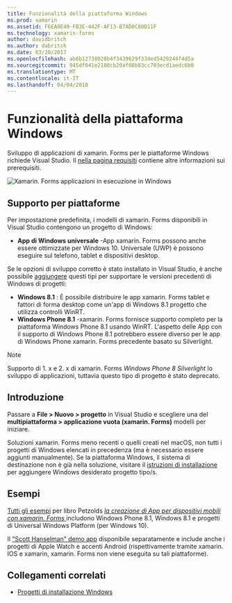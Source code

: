 ```yaml
---
title: Funzionalità della piattaforma Windows
ms.prod: xamarin
ms.assetid: F6EA9E49-FB3E-442F-AF13-B7AD0C80D11F
ms.technology: xamarin-forms
author: davidbritch
ms.author: dabritch
ms.date: 03/20/2017
ms.openlocfilehash: ab6b12738028b4f3439629f334ed5429244f4d5a
ms.sourcegitcommit: 945df041e2180cb20af08b83cc703ecd1aedc6b0
ms.translationtype: MT
ms.contentlocale: it-IT
ms.lasthandoff: 04/04/2018
---
```

# <a name="windows-platform-features"></a>Funzionalità della piattaforma Windows

Sviluppo di applicazioni di xamarin. Forms per le piattaforme Windows richiede Visual Studio. Il [nella pagina requisiti](~/xamarin-forms/get-started/installation.md) contiene altre informazioni sui prerequisiti.

![](images/allhanselman.png "Xamarin. Forms applicazioni in esecuzione in Windows")

## <a name="platform-support"></a>Supporto per piattaforme

Per impostazione predefinita, i modelli di xamarin. Forms disponibili in Visual Studio contengono un progetto di Windows:

* **App di Windows universale** -App xamarin. Forms possono anche essere ottimizzate per Windows 10. Universale (UWP) è possono eseguire sul telefono, tablet e dispositivi desktop.

Se le opzioni di sviluppo corretto è stato installato in Visual Studio, è anche possibile [aggiungere](installation/index.md) questi tipi per supportare le versioni precedenti di Windows di progetti:

* **Windows 8.1** : È possibile distribuire le app xamarin. Forms tablet e fattori di forma desktop come un'app di Windows 8.1 progetto che utilizza controlli WinRT.
* **Windows Phone 8.1** -xamarin. Forms fornisce supporto completo per la piattaforma Windows Phone 8.1 usando WinRT. L'aspetto delle App con il supporto di Windows Phone 8.1 potrebbero essere diverso per le app di Windows Phone xamarin. Forms precedente basato su Silverlight.


> [!NOTE]
> Supporto di 1. x e 2. x di xamarin. Forms _Windows Phone 8 Silverlight_ lo sviluppo di applicazioni, tuttavia questo tipo di progetto è stato deprecato.


## <a name="getting-started"></a>Introduzione

Passare a **File > Nuovo > progetto** in Visual Studio e scegliere una del **multipiattaforma > applicazione vuota (xamarin. Forms)** modelli per iniziare.

Soluzioni xamarin. Forms meno recenti o quelli creati nel macOS, non tutti i progetti di Windows elencati in precedenza (ma è necessario essere aggiunti manualmente).
Se la piattaforma Windows, il sistema di destinazione non è già nella soluzione, visitare il [istruzioni di installazione](installation/index.md) per aggiungere Windows desiderato progetto tipo/s.


## <a name="samples"></a>Esempi

[Tutti gli esempi](https://github.com/xamarin/xamarin-forms-book-preview-2) per libro Petzolds [ *la creazione di App per dispositivi mobili con xamarin. Forms* ](~/xamarin-forms/creating-mobile-apps-xamarin-forms/index.md) includono Windows Phone 8.1, Windows 8.1 e progetti di Universal Windows Platform (per Windows 10).

Il ["Scott Hanselman" demo app](https://github.com/jamesmontemagno/Hanselman.Forms) disponibile separatamente e include anche i progetti di Apple Watch e accenti Android (rispettivamente tramite xamarin. IOS e xamarin, xamarin. Forms non viene eseguita su tali piattaforme).


## <a name="related-links"></a>Collegamenti correlati

- [Progetti di installazione Windows](~/xamarin-forms/platform/windows/installation/index.md)
